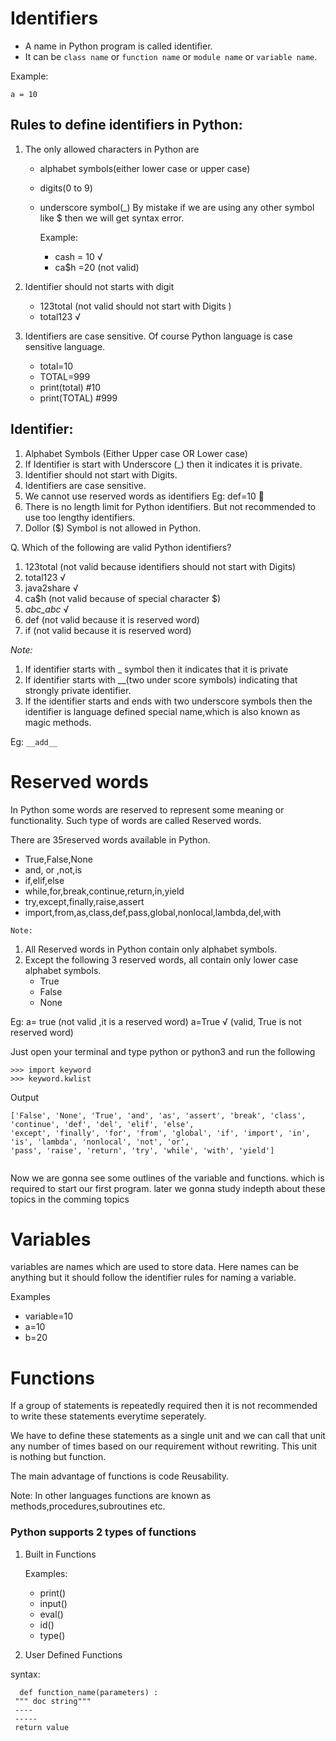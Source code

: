 # Identifiers

- A name in Python program is called identifier.
- It can be `class name` or `function name` or `module name` or `variable name`.

Example:

```
a = 10
```

## Rules to define identifiers in Python:

1. The only allowed characters in Python are

   - alphabet symbols(either lower case or upper case)
   - digits(0 to 9)
   - underscore symbol(_)
     By mistake if we are using any other symbol like $ then we will get syntax error.

     Example:

     - cash = 10 √
     - ca$h =20 (not valid)
2. Identifier should not starts with digit

   - 123total (not valid should not start with Digits )
   - total123 √
3. Identifiers are case sensitive. Of course Python language is case sensitive language.

   - total=10
   - TOTAL=999
   - print(total) #10
   - print(TOTAL) #999

## Identifier:

1. Alphabet Symbols (Either Upper case OR Lower case)
2. If Identifier is start with Underscore (_) then it indicates it is private.
3. Identifier should not start with Digits.
4. Identifiers are case sensitive.
5. We cannot use reserved words as identifiers
   Eg: def=10 
6. There is no length limit for Python identifiers. But not recommended to use too lengthy
   identifiers.
7. Dollor ($) Symbol is not allowed in Python.

Q. Which of the following are valid Python identifiers?

1) 123total (not valid because identifiers should not start with Digits)
2) total123 √
3) java2share √
4) ca$h (not valid because of special character $)
5) _abc_abc_ √
6) def (not valid because it is reserved word)
7) if (not valid because it is reserved word)

*Note:*

1. If identifier starts with _ symbol then it indicates that it is private
2. If identifier starts with __(two under score symbols) indicating that strongly private identifier.
3. If the identifier starts and ends with two underscore symbols then the identifier is
   language defined special name,which is also known as magic methods.

Eg: `__add__`

# Reserved words

In Python some words are reserved to represent some meaning or functionality. Such type of words are called Reserved words.

There are 35reserved words available in Python.

- True,False,None
- and, or ,not,is
- if,elif,else
- while,for,break,continue,return,in,yield
- try,except,finally,raise,assert
- import,from,as,class,def,pass,global,nonlocal,lambda,del,with

`Note:`

1. All Reserved words in Python contain only alphabet symbols.
2. Except the following 3 reserved words, all contain only lower case alphabet symbols.
   - True
   - False
   - None

Eg:
 a= true (not valid ,it is a reserved word)
 a=True √ (valid, True is not reserved word)

Just open your terminal and type python or python3 and run the following

```
>>> import keyword
>>> keyword.kwlist
```

Output

```
['False', 'None', 'True', 'and', 'as', 'assert', 'break', 'class', 'continue', 'def', 'del', 'elif', 'else', 
'except', 'finally', 'for', 'from', 'global', 'if', 'import', 'in', 'is', 'lambda', 'nonlocal', 'not', 'or', 
'pass', 'raise', 'return', 'try', 'while', 'with', 'yield']


```

Now we are gonna see some outlines of the variable and functions. which is required to start our first program.
later we gonna study indepth about these topics in the comming topics

# Variables

variables are names which are used to store data.
Here names can be anything but it should follow the identifier rules for naming a variable.

Examples

- variable=10
- a=10
- b=20

# Functions

If a group of statements is repeatedly required then it is not recommended to write these statements everytime seperately.

We have to define these statements as a single unit and we can call that unit any number of times based on our requirement without rewriting. This unit is nothing but function.

The main advantage of functions is code Reusability.

Note: In other languages functions are known as methods,procedures,subroutines etc.

### Python supports 2 types of functions


1. Built in Functions

   Examples:

   - print()
   - input()
   - eval()
   - id()
   - type()
2. User Defined Functions

syntax:

```
  def function_name(parameters) :
 """ doc string"""
 ----
 -----
 return value

```

